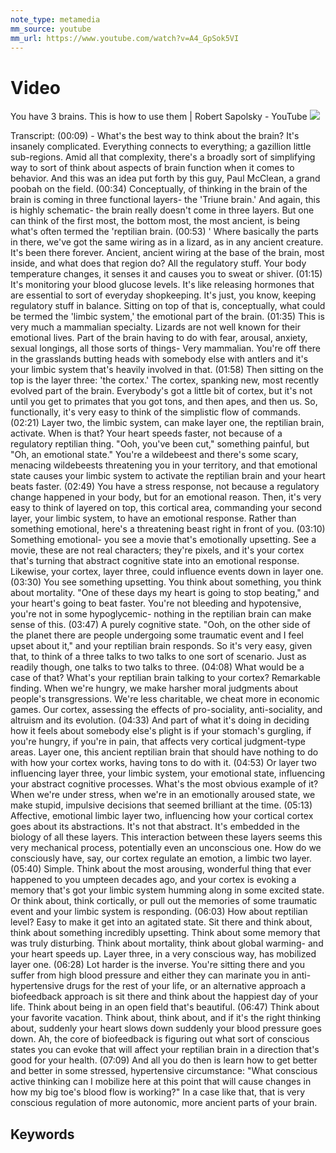 ```yaml
---
note_type: metamedia
mm_source: youtube
mm_url: https://www.youtube.com/watch?v=A4_GpSok5VI
---
```


# Video

You have 3 brains. This is how to use them | Robert Sapolsky - YouTube
![](https://www.youtube.com/watch?v=A4_GpSok5VI)

Transcript:
(00:09) - What's the best way to think about the brain? It's insanely complicated. Everything connects to everything; a gazillion little sub-regions. Amid all that complexity, there's a broadly sort of simplifying way to sort of think about aspects of brain function when it comes to behavior. And this was an idea put forth by this guy, Paul McClean, a grand poobah on the field.
(00:34) Conceptually, of thinking in the brain of the brain is coming in three functional layers- the 'Triune brain.' And again, this is highly schematic- the brain really doesn't come in three layers. But one can think of the first most, the bottom most, the most ancient, is being what's often termed the 'reptilian brain.
(00:53) ' Where basically the parts in there, we've got the same wiring as in a lizard, as in any ancient creature. It's been there forever. Ancient, ancient wiring at the base of the brain, most inside, and what does that region do? All the regulatory stuff. Your body temperature changes, it senses it and causes you to sweat or shiver.
(01:15) It's monitoring your blood glucose levels. It's like releasing hormones that are essential to sort of everyday shopkeeping. It's just, you know, keeping regulatory stuff in balance. Sitting on top of that is, conceptually, what could be termed the 'limbic system,' the emotional part of the brain.
(01:35) This is very much a mammalian specialty. Lizards are not well known for their emotional lives. Part of the brain having to do with fear, arousal, anxiety, sexual longings, all those sorts of things- Very mammalian. You're off there in the grasslands butting heads with somebody else with antlers and it's your limbic system that's heavily involved in that.
(01:58) Then sitting on the top is the layer three: 'the cortex.' The cortex, spanking new, most recently evolved part of the brain. Everybody's got a little bit of cortex, but it's not until you get to primates that you got tons, and then apes, and then us. So, functionally, it's very easy to think of the simplistic flow of commands.
(02:21) Layer two, the limbic system, can make layer one, the reptilian brain, activate. When is that? Your heart speeds faster, not because of a regulatory reptilian thing. "Ooh, you've been cut," something painful, but "Oh, an emotional state." You're a wildebeest and there's some scary, menacing wildebeests threatening you in your territory, and that emotional state causes your limbic system to activate the reptilian brain and your heart beats faster.
(02:49) You have a stress response, not because a regulatory change happened in your body, but for an emotional reason. Then, it's very easy to think of layered on top, this cortical area, commanding your second layer, your limbic system, to have an emotional response. Rather than something emotional, here's a threatening beast right in front of you.
(03:10) Something emotional- you see a movie that's emotionally upsetting. See a movie, these are not real characters; they're pixels, and it's your cortex that's turning that abstract cognitive state into an emotional response. Likewise, your cortex, layer three, could influence events down in layer one.
(03:30) You see something upsetting. You think about something, you think about mortality. "One of these days my heart is going to stop beating," and your heart's going to beat faster. You're not bleeding and hypotensive, you're not in some hypoglycemic- nothing in the reptilian brain can make sense of this.
(03:47) A purely cognitive state. "Ooh, on the other side of the planet there are people undergoing some traumatic event and I feel upset about it," and your reptilian brain responds. So it's very easy, given that, to think of a three talks to two talks to one sort of scenario. Just as readily though, one talks to two talks to three.
(04:08) What would be a case of that? What's your reptilian brain talking to your cortex? Remarkable finding. When we're hungry, we make harsher moral judgments about people's transgressions. We're less charitable, we cheat more in economic games. Our cortex, assessing the effects of pro-sociality, anti-sociality, and altruism and its evolution.
(04:33) And part of what it's doing in deciding how it feels about somebody else's plight is if your stomach's gurgling, if you're hungry, if you're in pain, that affects very cortical judgment-type areas. Layer one, this ancient reptilian brain that should have nothing to do with how your cortex works, having tons to do with it.
(04:53) Or layer two influencing layer three, your limbic system, your emotional state, influencing your abstract cognitive processes. What's the most obvious example of it? When we're under stress, when we're in an emotionally aroused state, we make stupid, impulsive decisions that seemed brilliant at the time.
(05:13) Affective, emotional limbic layer two, influencing how your cortical cortex goes about its abstractions. It's not that abstract. It's embedded in the biology of all these layers. This interaction between these layers seems this very mechanical process, potentially even an unconscious one. How do we consciously have, say, our cortex regulate an emotion, a limbic two layer.
(05:40) Simple. Think about the most arousing, wonderful thing that ever happened to you umpteen decades ago, and your cortex is evoking a memory that's got your limbic system humming along in some excited state. Or think about, think cortically, or pull out the memories of some traumatic event and your limbic system is responding.
(06:03) How about reptilian level? Easy to make it get into an agitated state. Sit there and think about, think about something incredibly upsetting. Think about some memory that was truly disturbing. Think about mortality, think about global warming- and your heart speeds up. Layer three, in a very conscious way, has mobilized layer one.
(06:28) Lot harder is the inverse. You're sitting there and you suffer from high blood pressure and either they can marinate you in anti-hypertensive drugs for the rest of your life, or an alternative approach a biofeedback approach is sit there and think about the happiest day of your life. Think about being in an open field that's beautiful.
(06:47) Think about your favorite vacation. Think about, think about, and if it's the right thinking about, suddenly your heart slows down suddenly your blood pressure goes down. Ah, the core of biofeedback is figuring out what sort of conscious states you can evoke that will affect your reptilian brain in a direction that's good for your health.
(07:09) And all you do then is learn how to get better and better in some stressed, hypertensive circumstance: "What conscious active thinking can I mobilize here at this point that will cause changes in how my big toe's blood flow is working?" In a case like that, that is very conscious regulation of more autonomic, more ancient parts of your brain.


## Keywords